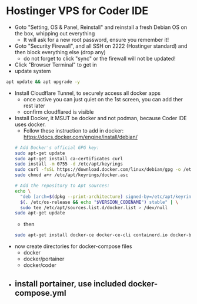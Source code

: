 # Hostinger VPS for Coder IDE

- Goto "Setting, OS & Panel, Reinstall" and reinstall a fresh Debian OS on the box, whipping out everything
  - It will ask for a new root password, ensure you remember it!
- Goto "Security Firewall", and all SSH on 2222 (Hostinger standard) and then block everything else (drop any)
  - do not forget to click "sync" or the firewall will not be updated! 
- Click "Browser Terminal" to get in
- update system
```bash
apt update && apt upgrade -y
```
- Install Cloudflare Tunnel, to securely access all docker apps
  - once active you can just quiet on the 1st screen, you can add ther rest later
  - confirm cloudflared is visible
- Install Docker, it MSUT be docker and not podman, because Coder IDE uses docker.
  - Follow these instruction to add in docker: https://docs.docker.com/engine/install/debian/
  ```bash
  # Add Docker's official GPG key:
  sudo apt-get update
  sudo apt-get install ca-certificates curl
  sudo install -m 0755 -d /etc/apt/keyrings
  sudo curl -fsSL https://download.docker.com/linux/debian/gpg -o /etc/apt/keyrings/docker.asc
  sudo chmod a+r /etc/apt/keyrings/docker.asc
  
  # Add the repository to Apt sources:
  echo \
    "deb [arch=$(dpkg --print-architecture) signed-by=/etc/apt/keyrings/docker.asc] https://download.docker.com/linux/debian \
    $(. /etc/os-release && echo "$VERSION_CODENAME") stable" | \
    sudo tee /etc/apt/sources.list.d/docker.list > /dev/null
  sudo apt-get update
  ```
  - then
  ```bash
  sudo apt-get install docker-ce docker-ce-cli containerd.io docker-buildx-plugin docker-compose-plugin
  ```
- now create directories for docker-compose files
  -  docker
  -  docker/portainer
  -  docker/coder
- install portainer, use included docker-compose.yml
  - 

   
